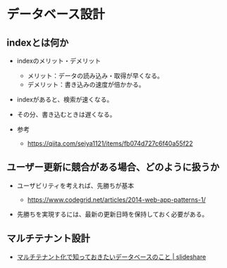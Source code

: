# データベース設計

## indexとは何か

- indexのメリット・デメリット
  - メリット：データの読み込み・取得が早くなる。
  - デメリット：書き込みの速度が倍かかる。

- indexがあると、検索が速くなる。
- その分、書き込むときは遅くなる。

- 参考
  - https://qiita.com/seiya1121/items/fb074d727c6f40a55f22

## ユーザー更新に競合がある場合、どのように扱うか

- ユーザビリティを考えれば、先勝ちが基本
  - https://www.codegrid.net/articles/2014-web-app-patterns-1/

- 先勝ちを実現するには、最新の更新日時を保持しておく必要がある。

## マルチテナント設計

* [マルチテナント化で知っておきたいデータベースのこと | slideshare](https://classmethod.slack.com/archives/D030NQQEAKY/p1654298980899179)